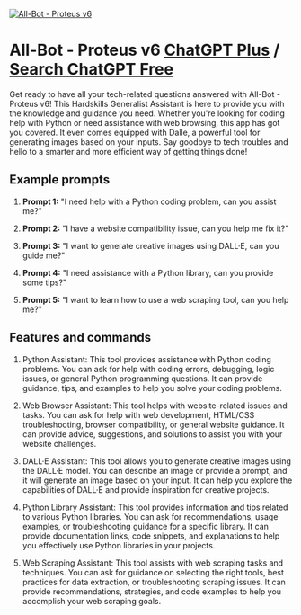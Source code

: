 
[![All-Bot - Proteus v6](https://files.oaiusercontent.com/file-51UdQkNPFQGOSnGtlTQOC8A4?se=2123-10-16T20%3A26%3A39Z&sp=r&sv=2021-08-06&sr=b&rscc=max-age%3D31536000%2C%20immutable&rscd=attachment%3B%20filename%3DAll-Bot%2520-%2520Proteus.png&sig=6bLrismaOEAXWyynDbGuVzyUs8pMM3o3p0TyRaVrpQY%3D)](https://chat.openai.com/g/g-AjZm7m024-all-bot-proteus-v6)

# All-Bot - Proteus v6 [ChatGPT Plus](https://chat.openai.com/g/g-AjZm7m024-all-bot-proteus-v6) / [Search ChatGPT Free](https://gptcall.net/index.html#/?search=All-Bot%20-%20Proteus%20v6)

Get ready to have all your tech-related questions answered with All-Bot - Proteus v6! This Hardskills Generalist Assistant is here to provide you with the knowledge and guidance you need. Whether you're looking for coding help with Python or need assistance with web browsing, this app has got you covered. It even comes equipped with Dalle, a powerful tool for generating images based on your inputs. Say goodbye to tech troubles and hello to a smarter and more efficient way of getting things done!

## Example prompts

1. **Prompt 1:** "I need help with a Python coding problem, can you assist me?"

2. **Prompt 2:** "I have a website compatibility issue, can you help me fix it?"

3. **Prompt 3:** "I want to generate creative images using DALL·E, can you guide me?"

4. **Prompt 4:** "I need assistance with a Python library, can you provide some tips?"

5. **Prompt 5:** "I want to learn how to use a web scraping tool, can you help me?"

## Features and commands

1. Python Assistant: This tool provides assistance with Python coding problems. You can ask for help with coding errors, debugging, logic issues, or general Python programming questions. It can provide guidance, tips, and examples to help you solve your coding problems.

2. Web Browser Assistant: This tool helps with website-related issues and tasks. You can ask for help with web development, HTML/CSS troubleshooting, browser compatibility, or general website guidance. It can provide advice, suggestions, and solutions to assist you with your website challenges.

3. DALL·E Assistant: This tool allows you to generate creative images using the DALL·E model. You can describe an image or provide a prompt, and it will generate an image based on your input. It can help you explore the capabilities of DALL·E and provide inspiration for creative projects.

4. Python Library Assistant: This tool provides information and tips related to various Python libraries. You can ask for recommendations, usage examples, or troubleshooting guidance for a specific library. It can provide documentation links, code snippets, and explanations to help you effectively use Python libraries in your projects.

5. Web Scraping Assistant: This tool assists with web scraping tasks and techniques. You can ask for guidance on selecting the right tools, best practices for data extraction, or troubleshooting scraping issues. It can provide recommendations, strategies, and code examples to help you accomplish your web scraping goals.


